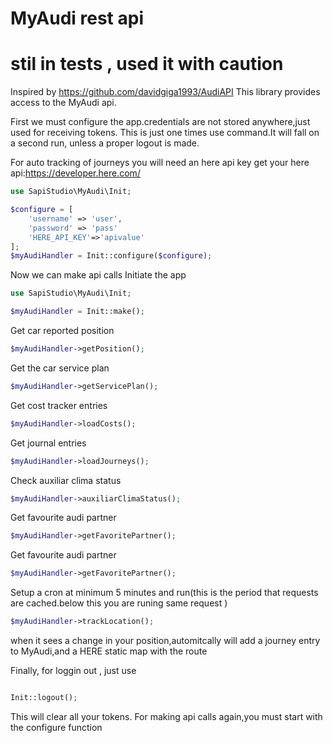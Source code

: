 # MyAudi rest api
# stil in tests , used it with caution
Inspired by https://github.com/davidgiga1993/AudiAPI
This library provides access to the MyAudi api.

First we must configure the app.credentials are not stored anywhere,just used for receiving tokens.
This is just one times use command.It will fall on a second run, unless a proper logout is made.

For auto tracking of journeys you will need an here api key
get your here api:https://developer.here.com/

```php
use SapiStudio\MyAudi\Init;

$configure = [
    'username' => 'user',
    'password' => 'pass'
    'HERE_API_KEY'=>'apivalue'
];
$myAudiHandler = Init::configure($configure);
```
Now we can make api calls
Initiate the app
```php
use SapiStudio\MyAudi\Init;

$myAudiHandler = Init::make();
```

Get car reported position
```php
$myAudiHandler->getPosition();
```
Get the car service plan
```php
$myAudiHandler->getServicePlan();
```
Get cost tracker entries
```php
$myAudiHandler->loadCosts();
```
Get journal entries
```php
$myAudiHandler->loadJourneys();
```
Check auxiliar clima status
```php
$myAudiHandler->auxiliarClimaStatus();
```
Get favourite audi partner
```php
$myAudiHandler->getFavoritePartner();
```
Get favourite audi partner
```php
$myAudiHandler->getFavoritePartner();
```
   
Setup a cron at minimum 5 minutes and run(this is the period that requests are cached.below this you are runing same request )
```php
$myAudiHandler->trackLocation();
```
when it sees a change in your position,automitcally will add a journey entry to MyAudi,and a HERE static map with the route

Finally, for loggin out , just use
```php

Init::logout();
```
This will clear all your tokens.
For making api calls again,you must start with the configure function
